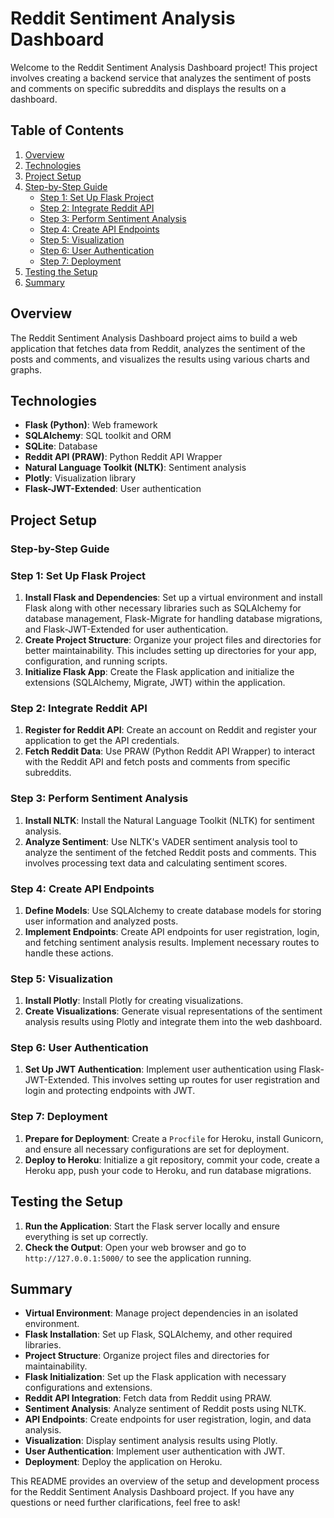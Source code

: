 # Reddit Sentiment Analysis Dashboard

Welcome to the Reddit Sentiment Analysis Dashboard project! This project involves creating a backend service that analyzes the sentiment of posts and comments on specific subreddits and displays the results on a dashboard.

## Table of Contents

1. [Overview](#overview)
2. [Technologies](#technologies)
3. [Project Setup](#project-setup)
4. [Step-by-Step Guide](#step-by-step-guide)
    - [Step 1: Set Up Flask Project](#step-1-set-up-flask-project)
    - [Step 2: Integrate Reddit API](#step-2-integrate-reddit-api)
    - [Step 3: Perform Sentiment Analysis](#step-3-perform-sentiment-analysis)
    - [Step 4: Create API Endpoints](#step-4-create-api-endpoints)
    - [Step 5: Visualization](#step-5-visualization)
    - [Step 6: User Authentication](#step-6-user-authentication)
    - [Step 7: Deployment](#step-7-deployment)
5. [Testing the Setup](#testing-the-setup)
6. [Summary](#summary)

## Overview

The Reddit Sentiment Analysis Dashboard project aims to build a web application that fetches data from Reddit, analyzes the sentiment of the posts and comments, and visualizes the results using various charts and graphs.

## Technologies

- **Flask (Python)**: Web framework
- **SQLAlchemy**: SQL toolkit and ORM
- **SQLite**: Database
- **Reddit API (PRAW)**: Python Reddit API Wrapper
- **Natural Language Toolkit (NLTK)**: Sentiment analysis
- **Plotly**: Visualization library
- **Flask-JWT-Extended**: User authentication

## Project Setup

### Step-by-Step Guide

### Step 1: Set Up Flask Project

1. **Install Flask and Dependencies**: Set up a virtual environment and install Flask along with other necessary libraries such as SQLAlchemy for database management, Flask-Migrate for handling database migrations, and Flask-JWT-Extended for user authentication.
2. **Create Project Structure**: Organize your project files and directories for better maintainability. This includes setting up directories for your app, configuration, and running scripts.
3. **Initialize Flask App**: Create the Flask application and initialize the extensions (SQLAlchemy, Migrate, JWT) within the application.

### Step 2: Integrate Reddit API

1. **Register for Reddit API**: Create an account on Reddit and register your application to get the API credentials.
2. **Fetch Reddit Data**: Use PRAW (Python Reddit API Wrapper) to interact with the Reddit API and fetch posts and comments from specific subreddits.

### Step 3: Perform Sentiment Analysis

1. **Install NLTK**: Install the Natural Language Toolkit (NLTK) for sentiment analysis.
2. **Analyze Sentiment**: Use NLTK's VADER sentiment analysis tool to analyze the sentiment of the fetched Reddit posts and comments. This involves processing text data and calculating sentiment scores.

### Step 4: Create API Endpoints

1. **Define Models**: Use SQLAlchemy to create database models for storing user information and analyzed posts.
2. **Implement Endpoints**: Create API endpoints for user registration, login, and fetching sentiment analysis results. Implement necessary routes to handle these actions.

### Step 5: Visualization

1. **Install Plotly**: Install Plotly for creating visualizations.
2. **Create Visualizations**: Generate visual representations of the sentiment analysis results using Plotly and integrate them into the web dashboard.

### Step 6: User Authentication

1. **Set Up JWT Authentication**: Implement user authentication using Flask-JWT-Extended. This involves setting up routes for user registration and login and protecting endpoints with JWT.

### Step 7: Deployment

1. **Prepare for Deployment**: Create a `Procfile` for Heroku, install Gunicorn, and ensure all necessary configurations are set for deployment.
2. **Deploy to Heroku**: Initialize a git repository, commit your code, create a Heroku app, push your code to Heroku, and run database migrations.

## Testing the Setup

1. **Run the Application**: Start the Flask server locally and ensure everything is set up correctly.
2. **Check the Output**: Open your web browser and go to `http://127.0.0.1:5000/` to see the application running.

## Summary

- **Virtual Environment**: Manage project dependencies in an isolated environment.
- **Flask Installation**: Set up Flask, SQLAlchemy, and other required libraries.
- **Project Structure**: Organize project files and directories for maintainability.
- **Flask Initialization**: Set up the Flask application with necessary configurations and extensions.
- **Reddit API Integration**: Fetch data from Reddit using PRAW.
- **Sentiment Analysis**: Analyze sentiment of Reddit posts using NLTK.
- **API Endpoints**: Create endpoints for user registration, login, and data analysis.
- **Visualization**: Display sentiment analysis results using Plotly.
- **User Authentication**: Implement user authentication with JWT.
- **Deployment**: Deploy the application on Heroku.

This README provides an overview of the setup and development process for the Reddit Sentiment Analysis Dashboard project. If you have any questions or need further clarifications, feel free to ask!
